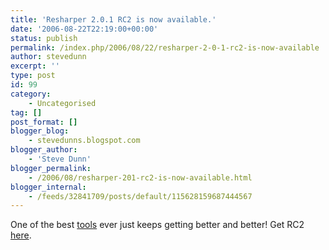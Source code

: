 ```yaml
---
title: 'Resharper 2.0.1 RC2 is now available.'
date: '2006-08-22T22:19:00+00:00'
status: publish
permalink: /index.php/2006/08/22/resharper-2-0-1-rc2-is-now-available
author: stevedunn
excerpt: ''
type: post
id: 99
category:
    - Uncategorised
tag: []
post_format: []
blogger_blog:
    - stevedunns.blogspot.com
blogger_author:
    - 'Steve Dunn'
blogger_permalink:
    - /2006/08/resharper-201-rc2-is-now-available.html
blogger_internal:
    - /feeds/32841709/posts/default/115628159687444567
---
```

One of the best [tools](http://www.jetbrains.com/resharper/) ever just keeps getting better and better! Get RC2 [here](http://www.jetbrains.net/confluence/display/ReSharper/Download).